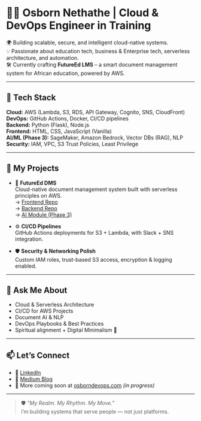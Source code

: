 # 👋🏽 Osborn Nethathe | Cloud & DevOps Engineer in Training  

🌍 Building scalable, secure, and intelligent cloud-native systems.  
💡 Passionate about education tech, business & Enterprise tech, serverless architecture, and automation.  
🛠️ Currently crafting **FutureEd LMS** – a smart document management system for African education, powered by AWS.

---

## 🔧 Tech Stack  
**Cloud:** AWS (Lambda, S3, RDS, API Gateway, Cognito, SNS, CloudFront)  
**DevOps:** GitHub Actions, Docker, CI/CD pipelines  
**Backend:** Python (Flask), Node.js  
**Frontend:** HTML, CSS, JavaScript (Vanilla)  
**AI/ML (Phase 3):** SageMaker, Amazon Bedrock, Vector DBs (RAG), NLP  
**Security:** IAM, VPC, S3 Trust Policies, Least Privilege  

---

## 🚀 My Projects

- 🔐 **FutureEd DMS**  
  Cloud-native document management system built with serverless principles on AWS.  
  → [Frontend Repo](https://github.com/OsbornTshedza/cloud_dms_frontend)  
  → [Backend Repo](https://github.com/OsbornTshedza/cloud_dms_backend)  
  → [AI Module (Phase 3)](https://github.com/OsbornTshedza/cloud-dms-ai)

- ⚙️ **CI/CD Pipelines**  
  GitHub Actions deployments for S3 + Lambda, with Slack + SNS integration.

- 🛡️ **Security & Networking Polish**  
  Custom IAM roles, trust-based S3 access, encryption & logging enabled.

---

## 💬 Ask Me About  
- Cloud & Serverless Architecture  
- CI/CD for AWS Projects  
- Document AI & NLP  
- DevOps Playbooks & Best Practices  
- Spiritual alignment + Digital Minimalism 🌱

---

## 📫 Let’s Connect  
- 💼 [LinkedIn](https://www.linkedin.com/in/osborn-nethathe)  
- 🧠 [Medium Blog](https://medium.com/@tshedzanethathe)   
- 🧪 More coming soon at [osborndevops.com](https://osborndevops.com) *(in progress)*

---

> 🛡️ *"My Realm. My Rhythm. My Move."*  
> I’m building systems that serve people — not just platforms.

